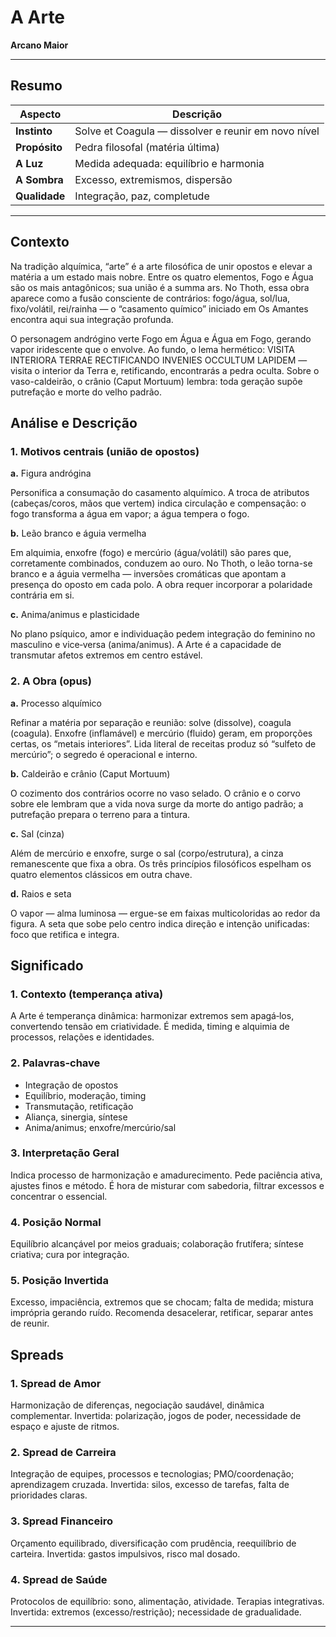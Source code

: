 # A Arte

**Arcano Maior**

---

## Resumo

| Aspecto | Descrição |
|---------|-----------|
| **Instinto** | Solve et Coagula — dissolver e reunir em novo nível |
| **Propósito** | Pedra filosofal (matéria última) |
| **A Luz** | Medida adequada: equilíbrio e harmonia |
| **A Sombra** | Excesso, extremismos, dispersão |
| **Qualidade** | Integração, paz, completude |

---

## Contexto

Na tradição alquímica, “arte” é a arte filosófica de unir opostos e elevar a matéria a um estado mais nobre. Entre os quatro elementos, Fogo e Água são os mais antagônicos; sua união é a summa ars. No Thoth, essa obra aparece como a fusão consciente de contrários: fogo/água, sol/lua, fixo/volátil, rei/rainha — o “casamento químico” iniciado em Os Amantes encontra aqui sua integração profunda.

O personagem andrógino verte Fogo em Água e Água em Fogo, gerando vapor iridescente que o envolve. Ao fundo, o lema hermético: VISITA INTERIORA TERRAE RECTIFICANDO INVENIES OCCULTUM LAPIDEM — visita o interior da Terra e, retificando, encontrarás a pedra oculta. Sobre o vaso-caldeirão, o crânio (Caput Mortuum) lembra: toda geração supõe putrefação e morte do velho padrão.

## Análise e Descrição

### 1. Motivos centrais (união de opostos)

**a.** Figura andrógina

Personifica a consumação do casamento alquímico. A troca de atributos (cabeças/coros, mãos que vertem) indica circulação e compensação: o fogo transforma a água em vapor; a água tempera o fogo.

**b.** Leão branco e águia vermelha

Em alquimia, enxofre (fogo) e mercúrio (água/volátil) são pares que, corretamente combinados, conduzem ao ouro. No Thoth, o leão torna-se branco e a águia vermelha — inversões cromáticas que apontam a presença do oposto em cada polo. A obra requer incorporar a polaridade contrária em si.

**c.** Anima/animus e plasticidade

No plano psíquico, amor e individuação pedem integração do feminino no masculino e vice‑versa (anima/animus). A Arte é a capacidade de transmutar afetos extremos em centro estável.

### 2. A Obra (opus)

**a.** Processo alquímico

Refinar a matéria por separação e reunião: solve (dissolve), coagula (coagula). Enxofre (inflamável) e mercúrio (fluido) geram, em proporções certas, os “metais interiores”. Lida literal de receitas produz só “sulfeto de mercúrio”; o segredo é operacional e interno.

**b.** Caldeirão e crânio (Caput Mortuum)

O cozimento dos contrários ocorre no vaso selado. O crânio e o corvo sobre ele lembram que a vida nova surge da morte do antigo padrão; a putrefação prepara o terreno para a tintura.

**c.** Sal (cinza)

Além de mercúrio e enxofre, surge o sal (corpo/estrutura), a cinza remanescente que fixa a obra. Os três princípios filosóficos espelham os quatro elementos clássicos em outra chave.

**d.** Raios e seta

O vapor — alma luminosa — ergue-se em faixas multicoloridas ao redor da figura. A seta que sobe pelo centro indica direção e intenção unificadas: foco que retifica e integra.

## Significado

### 1. Contexto (temperança ativa)

A Arte é temperança dinâmica: harmonizar extremos sem apagá‑los, convertendo tensão em criatividade. É medida, timing e alquimia de processos, relações e identidades.

### 2. Palavras‑chave

- Integração de opostos
- Equilíbrio, moderação, timing
- Transmutação, retificação
- Aliança, sinergia, síntese
- Anima/animus; enxofre/mercúrio/sal

### 3. Interpretação Geral

Indica processo de harmonização e amadurecimento. Pede paciência ativa, ajustes finos e método. É hora de misturar com sabedoria, filtrar excessos e concentrar o essencial.

### 4. Posição Normal

Equilíbrio alcançável por meios graduais; colaboração frutífera; síntese criativa; cura por integração.

### 5. Posição Invertida

Excesso, impaciência, extremos que se chocam; falta de medida; mistura imprópria gerando ruído. Recomenda desacelerar, retificar, separar antes de reunir.

## Spreads

### 1. Spread de Amor

Harmonização de diferenças, negociação saudável, dinâmica complementar. Invertida: polarização, jogos de poder, necessidade de espaço e ajuste de ritmos.

### 2. Spread de Carreira

Integração de equipes, processos e tecnologias; PMO/coordenação; aprendizagem cruzada. Invertida: silos, excesso de tarefas, falta de prioridades claras.

### 3. Spread Financeiro

Orçamento equilibrado, diversificação com prudência, reequilíbrio de carteira. Invertida: gastos impulsivos, risco mal dosado.

### 4. Spread de Saúde

Protocolos de equilíbrio: sono, alimentação, atividade. Terapias integrativas. Invertida: extremos (excesso/restrição); necessidade de gradualidade.

---


